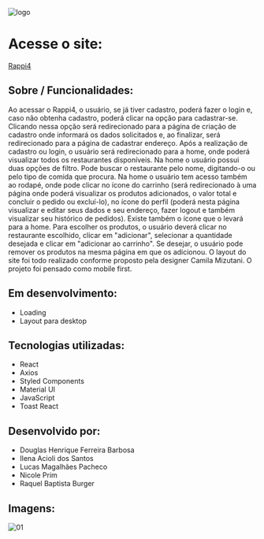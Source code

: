 ![logo](https://user-images.githubusercontent.com/103120880/183503193-99500a38-5086-4497-bf13-8052e4746758.png)

# Acesse o site:

<a href=http://alves-labe-food1.surge.sh/>Rappi4</a>

## Sobre / Funcionalidades:

Ao acessar o Rappi4, o usuário, se já tiver cadastro, poderá fazer o login e, caso não obtenha cadastro, poderá clicar na opção para cadastrar-se. Clicando nessa opção será redirecionado para a página de criação de cadastro onde informará os dados solicitados e, ao finalizar, será redirecionado para a página de cadastrar endereço. Após a realização de cadastro ou login, o usuário será redirecionado para a home, onde poderá visualizar todos os restaurantes disponíveis. 
Na home o usuário possui duas opções de filtro. Pode buscar o restaurante pelo nome, digitando-o ou pelo tipo de comida que procura. 
Na home o usuário tem acesso também ao rodapé, onde pode clicar no ícone do carrinho (será redirecionado à uma página onde poderá visualizar os produtos adicionados, o valor total e concluir o pedido ou excluí-lo), no ícone do perfil (poderá nesta página visualizar e editar seus dados e seu endereço, fazer logout e também visualizar seu histórico de pedidos). Existe também o ícone que o levará para a home.
Para escolher os produtos, o usuário deverá clicar no restaurante escolhido, clicar em "adicionar", selecionar a quantidade desejada e clicar em "adicionar ao carrinho". Se desejar, o usuário pode remover os produtos na mesma página em que os adicionou.
O layout do site foi todo realizado conforme proposto pela designer Camila Mizutani.
O projeto foi pensado como mobile first. 

## Em desenvolvimento:

- Loading
- Layout para desktop

## Tecnologias utilizadas:

- React
- Axios
- Styled Components
- Material UI
- JavaScript
- Toast React

## Desenvolvido por:

- Douglas Henrique Ferreira Barbosa
- Ilena Acioli dos Santos
- Lucas Magalhães Pacheco
- Nicole Prim
- Raquel Baptista Burger

## Imagens:
![01](https://user-images.githubusercontent.com/103120880/183503237-813076c4-c641-4d3d-a351-1964c0c67e00.jpg)

